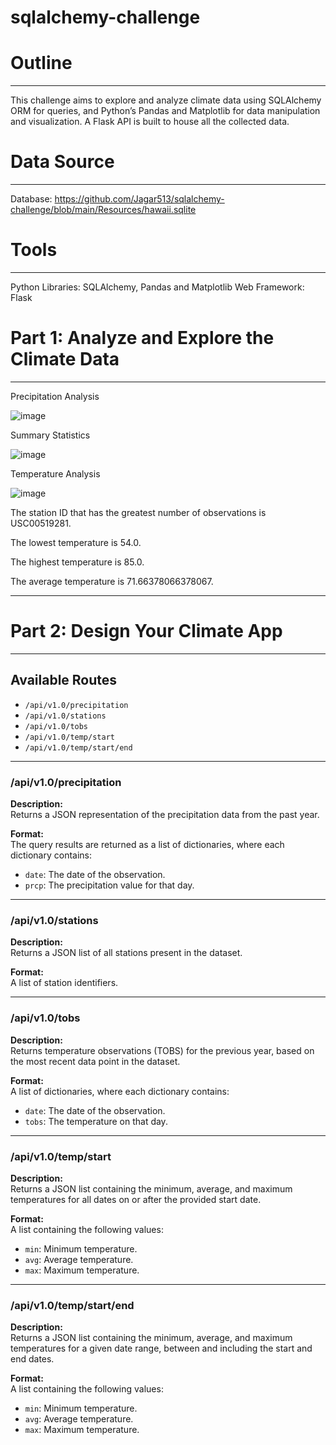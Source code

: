 # sqlalchemy-challenge

# Outline
------------------------------------------
This challenge aims to explore and analyze climate data using SQLAlchemy ORM for queries, and Python’s Pandas and Matplotlib for data manipulation and visualization. A Flask API is built to house all the collected data.

# Data Source
------------------------------------------
Database: https://github.com/Jagar513/sqlalchemy-challenge/blob/main/Resources/hawaii.sqlite

# Tools
------------------------------------------
Python Libraries: SQLAlchemy, Pandas and Matplotlib
Web Framework: Flask


# Part 1: Analyze and Explore the Climate Data
------------------------------------------
Precipitation Analysis

![image](https://github.com/user-attachments/assets/c26d9a0a-6b97-4543-a002-854b043e2ad5)

Summary Statistics

![image](https://github.com/user-attachments/assets/7a4660fb-6a28-4514-be7b-32eadf14046f)

Temperature Analysis

![image](https://github.com/user-attachments/assets/8c8dcada-6969-4c7e-9f9c-c9df547dd9f7)

The station ID that has the greatest number of observations is USC00519281.

The lowest temperature is 54.0.

The highest temperature is 85.0.

The average temperature is 71.66378066378067.

------------------------------------------

# Part 2: Design Your Climate App

---

## Available Routes

- `/api/v1.0/precipitation`
- `/api/v1.0/stations`
- `/api/v1.0/tobs`
- `/api/v1.0/temp/start`
- `/api/v1.0/temp/start/end`

---

### **/api/v1.0/precipitation**

**Description:**  
Returns a JSON representation of the precipitation data from the past year.

**Format:**  
The query results are returned as a list of dictionaries, where each dictionary contains:

- `date`: The date of the observation.
- `prcp`: The precipitation value for that day.

---

### **/api/v1.0/stations**

**Description:**  
Returns a JSON list of all stations present in the dataset.

**Format:**  
A list of station identifiers.

---

### **/api/v1.0/tobs**

**Description:**  
Returns temperature observations (TOBS) for the previous year, based on the most recent data point in the dataset.

**Format:**  
A list of dictionaries, where each dictionary contains:

- `date`: The date of the observation.
- `tobs`: The temperature on that day.

---

### **/api/v1.0/temp/start**

**Description:**  
Returns a JSON list containing the minimum, average, and maximum temperatures for all dates on or after the provided start date.

**Format:**  
A list containing the following values:

- `min`: Minimum temperature.
- `avg`: Average temperature.
- `max`: Maximum temperature.

---

### **/api/v1.0/temp/start/end**

**Description:**  
Returns a JSON list containing the minimum, average, and maximum temperatures for a given date range, between and including the start and end dates.

**Format:**  
A list containing the following values:

- `min`: Minimum temperature.
- `avg`: Average temperature.
- `max`: Maximum temperature.











